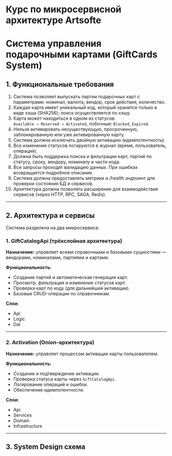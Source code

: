 
# Курс по микросервисной архитектуре Artsofte

# Система управления подарочными картами (GiftCards System)

## 1. Функциональные требования

1. Система позволяет выпускать партии подарочных карт с параметрами: номинал, валюта, вендор, срок действия, количество.
2. Каждая карта имеет уникальный код, который хранится только в виде хэша (SHA256); поиск осуществляется по хэшу.
3. Карта может находиться в одном из статусов:  
   `Available → Reserved → Activated`, побочные: `Blocked`, `Expired`.
4. Нельзя активировать несуществующую, просроченную, заблокированную или уже активированную карту.
5. Система должна исключать двойную активацию (идемпотентность).
6. Все изменения статусов логируются в журнал (время, пользователь, операция).
7. Должна быть поддержка поиска и фильтрации карт, партий по статусу, сроку, вендору, номиналу и части кода.
8. Все запросы проходят валидацию данных. При ошибках возвращается подробное описание.
9. Система должна предоставлять метрики и /health эндпоинт для проверки состояния БД и сервисов.
10. Архитектура должна позволять расширение для взаимодействия сервисов (через HTTP, RPC, SAGA, Redis).

---

## 2. Архитектура и сервисы

Система разделена на два микросервиса:

### **1. GiftCatalogApi (трёхслойная архитектура)**

**Назначение:** управляет всеми справочными и базовыми сущностями — вендорами, номиналами, партиями и картами.

**Функциональность:**
- Создание партий и автоматическая генерация карт.
- Просмотр, фильтрация и изменение статусов карт.
- Проверка карт по коду (для дальнейшей активации).
- Базовые CRUD-операции по справочникам.

**Слои:**
- Api
- Logic
- Dal

---

### **2. Activation (Onion-архитектура)**

**Назначение:** управляет процессом активации карты пользователем.

**Функциональность:**
- Создание и подтверждение активации.
- Проверка статуса карты через `GiftCatalogApi`.
- Логирование операций и ошибок.
- Обеспечение идемпотентности.

**Слои:**
- Api
- Services
- Domain
- Infrastructure

---

## 3. System Design схема
